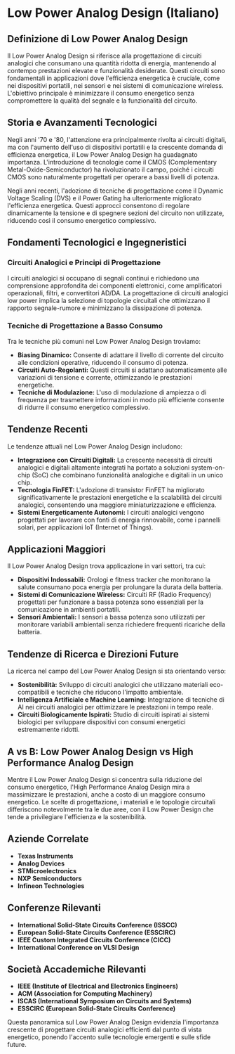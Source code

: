 # Low Power Analog Design (Italiano)

## Definizione di Low Power Analog Design

Il Low Power Analog Design si riferisce alla progettazione di circuiti analogici che consumano una quantità ridotta di energia, mantenendo al contempo prestazioni elevate e funzionalità desiderate. Questi circuiti sono fondamentali in applicazioni dove l'efficienza energetica è cruciale, come nei dispositivi portatili, nei sensori e nei sistemi di comunicazione wireless. L'obiettivo principale è minimizzare il consumo energetico senza compromettere la qualità del segnale e la funzionalità del circuito.

## Storia e Avanzamenti Tecnologici

Negli anni '70 e '80, l'attenzione era principalmente rivolta ai circuiti digitali, ma con l'aumento dell'uso di dispositivi portatili e la crescente domanda di efficienza energetica, il Low Power Analog Design ha guadagnato importanza. L'introduzione di tecnologie come il CMOS (Complementary Metal-Oxide-Semiconductor) ha rivoluzionato il campo, poiché i circuiti CMOS sono naturalmente progettati per operare a bassi livelli di potenza.

Negli anni recenti, l'adozione di tecniche di progettazione come il Dynamic Voltage Scaling (DVS) e il Power Gating ha ulteriormente migliorato l'efficienza energetica. Questi approcci consentono di regolare dinamicamente la tensione e di spegnere sezioni del circuito non utilizzate, riducendo così il consumo energetico complessivo.

## Fondamenti Tecnologici e Ingegneristici

### Circuiti Analogici e Principi di Progettazione

I circuiti analogici si occupano di segnali continui e richiedono una comprensione approfondita dei componenti elettronici, come amplificatori operazionali, filtri, e convertitori AD/DA. La progettazione di circuiti analogici low power implica la selezione di topologie circuitali che ottimizzano il rapporto segnale-rumore e minimizzano la dissipazione di potenza.

### Tecniche di Progettazione a Basso Consumo

Tra le tecniche più comuni nel Low Power Analog Design troviamo:

- **Biasing Dinamico:** Consente di adattare il livello di corrente del circuito alle condizioni operative, riducendo il consumo di potenza.
- **Circuiti Auto-Regolanti:** Questi circuiti si adattano automaticamente alle variazioni di tensione e corrente, ottimizzando le prestazioni energetiche.
- **Tecniche di Modulazione:** L'uso di modulazione di ampiezza o di frequenza per trasmettere informazioni in modo più efficiente consente di ridurre il consumo energetico complessivo.

## Tendenze Recenti

Le tendenze attuali nel Low Power Analog Design includono:

- **Integrazione con Circuiti Digitali:** La crescente necessità di circuiti analogici e digitali altamente integrati ha portato a soluzioni system-on-chip (SoC) che combinano funzionalità analogiche e digitali in un unico chip.
- **Tecnologia FinFET:** L'adozione di transistor FinFET ha migliorato significativamente le prestazioni energetiche e la scalabilità dei circuiti analogici, consentendo una maggiore miniaturizzazione e efficienza.
- **Sistemi Energeticamente Autonomi:** I circuiti analogici vengono progettati per lavorare con fonti di energia rinnovabile, come i pannelli solari, per applicazioni IoT (Internet of Things).

## Applicazioni Maggiori

Il Low Power Analog Design trova applicazione in vari settori, tra cui:

- **Dispositivi Indossabili:** Orologi e fitness tracker che monitorano la salute consumano poca energia per prolungare la durata della batteria.
- **Sistemi di Comunicazione Wireless:** Circuiti RF (Radio Frequency) progettati per funzionare a bassa potenza sono essenziali per la comunicazione in ambienti portatili.
- **Sensori Ambientali:** I sensori a bassa potenza sono utilizzati per monitorare variabili ambientali senza richiedere frequenti ricariche della batteria.

## Tendenze di Ricerca e Direzioni Future

La ricerca nel campo del Low Power Analog Design si sta orientando verso:

- **Sostenibilità:** Sviluppo di circuiti analogici che utilizzano materiali eco-compatibili e tecniche che riducono l'impatto ambientale.
- **Intelligenza Artificiale e Machine Learning:** Integrazione di tecniche di AI nei circuiti analogici per ottimizzare le prestazioni in tempo reale.
- **Circuiti Biologicamente Ispirati:** Studio di circuiti ispirati ai sistemi biologici per sviluppare dispositivi con consumi energetici estremamente ridotti.

## A vs B: Low Power Analog Design vs High Performance Analog Design

Mentre il Low Power Analog Design si concentra sulla riduzione del consumo energetico, l'High Performance Analog Design mira a massimizzare le prestazioni, anche a costo di un maggiore consumo energetico. Le scelte di progettazione, i materiali e le topologie circuitali differiscono notevolmente tra le due aree, con il Low Power Design che tende a privilegiare l'efficienza e la sostenibilità.

## Aziende Correlate

- **Texas Instruments**
- **Analog Devices**
- **STMicroelectronics**
- **NXP Semiconductors**
- **Infineon Technologies**

## Conferenze Rilevanti

- **International Solid-State Circuits Conference (ISSCC)**
- **European Solid-State Circuits Conference (ESSCIRC)**
- **IEEE Custom Integrated Circuits Conference (CICC)**
- **International Conference on VLSI Design**

## Società Accademiche Rilevanti

- **IEEE (Institute of Electrical and Electronics Engineers)**
- **ACM (Association for Computing Machinery)**
- **ISCAS (International Symposium on Circuits and Systems)**
- **ESSCIRC (European Solid-State Circuits Conference)**

Questa panoramica sul Low Power Analog Design evidenzia l'importanza crescente di progettare circuiti analogici efficienti dal punto di vista energetico, ponendo l'accento sulle tecnologie emergenti e sulle sfide future.